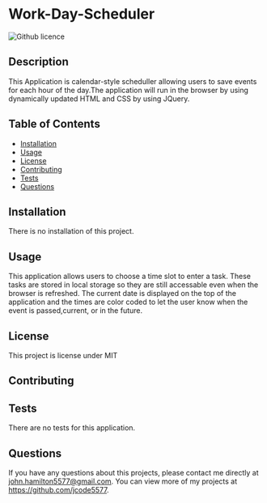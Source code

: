 # Work-Day-Scheduler
  ![Github licence](http://img.shields.io/badge/license-MIT-blue.svg)
  
  ## Description 
  This Application is calendar-style scheduller allowing users to save events for each hour of the day.The application will run in the browser by using dynamically updated HTML and CSS by using JQuery.
  ## Table of Contents
  * [Installation](#installation)
  * [Usage](#usage)
  * [License](#license)
  * [Contributing](#contributing)
  * [Tests](#tests)
  * [Questions](#questions)
  
  ## Installation 
  There is no installation of this project.
  ## Usage 
  This application allows users to choose a time slot to enter a task. These tasks are stored in local storage so they are still accessable even when  the browser is refreshed. The current date is displayed on the top of the application and the times are color coded to let the user know when the event is passed,current, or in the future.
  ## License 
  This project is license under MIT
  ## Contributing 
  
  ## Tests
  There are no tests for this application.
  ## Questions
  If you have any questions about this projects, please contact me directly at john.hamilton5577@gmail.com. You can view more of my projects at https://github.com/jcode5577.
